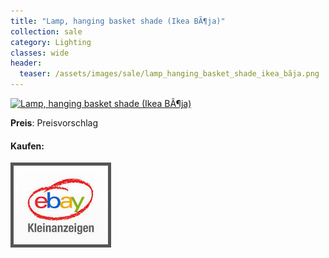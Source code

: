 ```yaml
---
title: "Lamp, hanging basket shade (Ikea BÃ¶ja)"
collection: sale
category: Lighting
classes: wide
header: 
  teaser: /assets/images/sale/lamp_hanging_basket_shade_ikea_bãja.png
---
```




<a href="">
  <img src="/assets/images/sale/lamp_hanging_basket_shade_ikea_bãja.png" alt="Lamp, hanging basket shade (Ikea BÃ¶ja)">
</a>

**Preis**: Preisvorschlag


#### Kaufen:
<a href="">
  <img src="/assets/images/ebay.png" alt="Ebay Kleinanzeigen" style="border: 5px solid #555">
</a>

